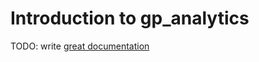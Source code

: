 # Introduction to gp_analytics

TODO: write [great documentation](http://jacobian.org/writing/what-to-write/)
